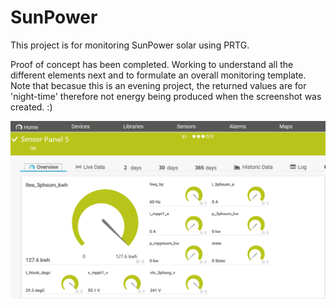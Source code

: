 # SunPower
This project is for monitoring SunPower solar using PRTG.

Proof of concept has been completed. Working to understand all the different elements next and to formulate an overall monitoring template. Note that becasue this is an evening project, the returned values are for 'night-time' therefore not energy being produced when the screenshot was created.  :)

![Preview](https://raw.githubusercontent.com/JJWatMyself/SunPower/master/proof-of-concept.png)
